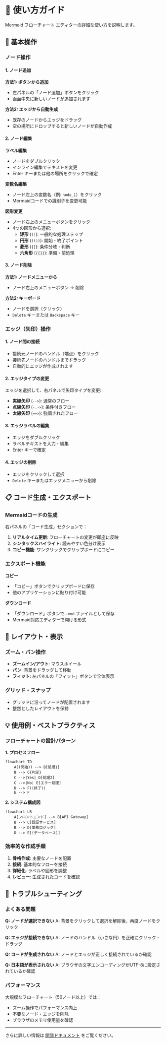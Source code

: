 # 📘 使い方ガイド

Mermaid フローチャート エディターの詳細な使い方を説明します。

## 🎯 基本操作

### ノード操作

#### 1. ノード追加

**方法1: ボタンから追加**

- 左パネルの「ノード追加」ボタンをクリック
- 画面中央に新しいノードが追加されます

**方法2: エッジから自動生成**

- 既存のノードからエッジをドラッグ
- 空の場所にドロップすると新しいノードが自動作成

#### 2. ノード編集

**ラベル編集**

- ノードをダブルクリック
- インライン編集でテキストを変更
- Enter キーまたは他の場所をクリックで確定

**変数名編集**

- ノード左上の変数名（例: `node_1`）をクリック
- Mermaidコードでの識別子を変更可能

**図形変更**

- ノード右上のメニューボタンをクリック
- 4つの図形から選択:
  - **矩形** (`[]`): 一般的な処理ステップ
  - **円形** (`(())`): 開始・終了ポイント
  - **菱形** (`{}`): 条件分岐・判断
  - **六角形** (`{{}}`): 準備・前処理

#### 3. ノード削除

**方法1: ノードメニューから**

- ノード右上のメニューボタン → 削除

**方法2: キーボード**

- ノードを選択（クリック）
- `Delete` キーまたは `Backspace` キー

### エッジ（矢印）操作

#### 1. ノード間の接続

- 接続元ノードのハンドル（端点）をクリック
- 接続先ノードのハンドルまでドラッグ
- 自動的にエッジが作成されます

#### 2. エッジタイプの変更

エッジを選択して、右パネルで矢印タイプを変更:

- **実線矢印** (`-->`): 通常のフロー
- **点線矢印** (`-.->`): 条件付きフロー
- **太線矢印** (`==>`): 強調されたフロー

#### 3. エッジラベルの編集

- エッジをダブルクリック
- ラベルテキストを入力・編集
- Enter キーで確定

#### 4. エッジの削除

- エッジをクリックして選択
- `Delete` キーまたはエッジメニューから削除

## 📋 コード生成・エクスポート

### Mermaidコードの生成

右パネルの「コード生成」セクションで：

1. **リアルタイム更新**: フローチャートの変更が即座に反映
2. **シンタックスハイライト**: 読みやすい色分け表示
3. **コピー機能**: ワンクリックでクリップボードにコピー

### エクスポート機能

**コピー**

- 「コピー」ボタンでクリップボードに保存
- 他のアプリケーションに貼り付け可能

**ダウンロード**

- 「ダウンロード」ボタンで `.mmd` ファイルとして保存
- Mermaid対応エディターで開ける形式

## 🎨 レイアウト・表示

### ズーム・パン操作

- **ズームイン/アウト**: マウスホイール
- **パン**: 背景をドラッグして移動
- **フィット**: 左パネルの「フィット」ボタンで全体表示

### グリッド・スナップ

- グリッドに沿ってノードが配置されます
- 整然としたレイアウトを保持

## 💡 使用例・ベストプラクティス

### フローチャートの設計パターン

**1. プロセスフロー**

```mermaid
flowchart TD
    A((開始)) --> B[処理1]
    B --> C{判定}
    C -->|Yes| D[処理2]
    C -->|No| E[エラー処理]
    D --> F((終了))
    E --> F
```

**2. システム構成図**

```mermaid
flowchart LR
    A[フロントエンド] --> B[API Gateway]
    B --> C[認証サービス]
    B --> D[業務ロジック]
    D --> E[(データベース)]
```

### 効率的な作成手順

1. **骨格作成**: 主要なノードを配置
2. **接続**: 基本的なフローを接続
3. **詳細化**: ラベルや図形を調整
4. **レビュー**: 生成されたコードを確認

## 🔧 トラブルシューティング

### よくある問題

**Q: ノードが選択できない**
A: 背景をクリックして選択を解除後、再度ノードをクリック

**Q: エッジが接続できない**
A: ノードのハンドル（小さな円）を正確にクリック・ドラッグ

**Q: コードが生成されない**
A: ノードとエッジが正しく接続されているか確認

**Q: 日本語が表示されない**
A: ブラウザの文字エンコーディングがUTF-8に設定されているか確認

### パフォーマンス

大規模なフローチャート（50ノード以上）では：

- ズーム操作でパフォーマンス向上
- 不要なノード・エッジを削除
- ブラウザのメモリ使用量を確認

---

さらに詳しい情報は [開発ドキュメント](./DEVELOPMENT.md) をご覧ください。
